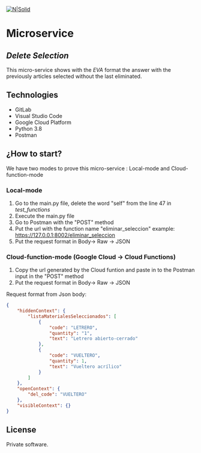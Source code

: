[![N|Solid](https://i.ibb.co/LtT31vK/eva-150px.png)](https://eva.bot/)

# Microservice 

## **_Delete Selection_**

This micro-service shows with the _EVA_ format the answer with the previously articles selected without the last eliminated.

## Technologies 

- GitLab
- Visual Studio Code
- Google Cloud Platform
- Python 3.8
- Postman


## ¿How to start?

We have two modes to prove this micro-service : Local-mode and Cloud-function-mode

### Local-mode

1. Go to the main.py file, delete the word "self" from the line 47 in _test_functions_
2. Execute the main.py file 
3. Go to Postman with the "POST" method
4. Put the url with the function name "eliminar_seleccion" example: https://127.0.0.1:8002/eliminar_seleccion
5. Put the request format in Body-> Raw -> JSON

### Cloud-function-mode (Google Cloud -> Cloud Functions)

1. Copy the url generated by the Cloud funtion and paste in to the Postman input in the "POST" method
2. Put the request format in Body-> Raw -> JSON

Request format from Json body:

```json
{
    "hiddenContext": {
        "listaMaterialesSeleccionados": [
            {
                "code": "LETRERO",
                "quantity": "1",
                "text": "Letrero abierto-cerrado"
            },
            {
                "code": "VUELTERO",
                "quantity": 1,
                "text": "Vueltero acrílico"
            }
        ]
    },
    "openContext": {
        "del_code": "VUELTERO"
    },
    "visibleContext": {}
}
```

## License

Private software.

